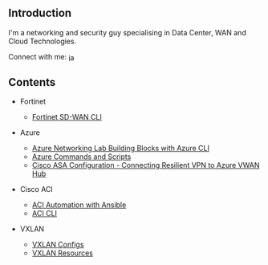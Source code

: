 ## Introduction

I'm a networking and security guy specialising in Data Center, WAN and Cloud Technologies.

Connect with me: <a href="https://linkedin.com/in/james-anderson-22792021" target="blank"><img align="center" src="https://raw.githubusercontent.com/rahuldkjain/github-profile-readme-generator/master/src/images/icons/Social/linked-in-alt.svg" alt="james-anderson-22792021" height="15" width="20" /></a>


## Contents

* Fortinet

  * [Fortinet SD-WAN CLI](https://github.com/jtanderson2/fortinet-sdwan-cli)

* Azure

   * [Azure Networking Lab Building Blocks with Azure CLI](https://github.com/jtanderson2/azure-network-lab-building-blocks)
   * [Azure Commands and Scripts](https://github.com/jtanderson2/azure-commands)
   * [Cisco ASA Configuration - Connecting Resilient VPN to Azure VWAN Hub](https://github.com/jtanderson2/azure-vwan-asa-config)


* Cisco ACI

   * [ACI Automation with Ansible](https://github.com/jtanderson2/aci-ansible)
   * [ACI CLI](https://github.com/jtanderson2/cisco-aci-cli)

* VXLAN 

   * [VXLAN Configs](https://github.com/jtanderson2/vxlan-configs)
   * [VXLAN Resources](https://github.com/jtanderson2/vxlan-resources)
      




